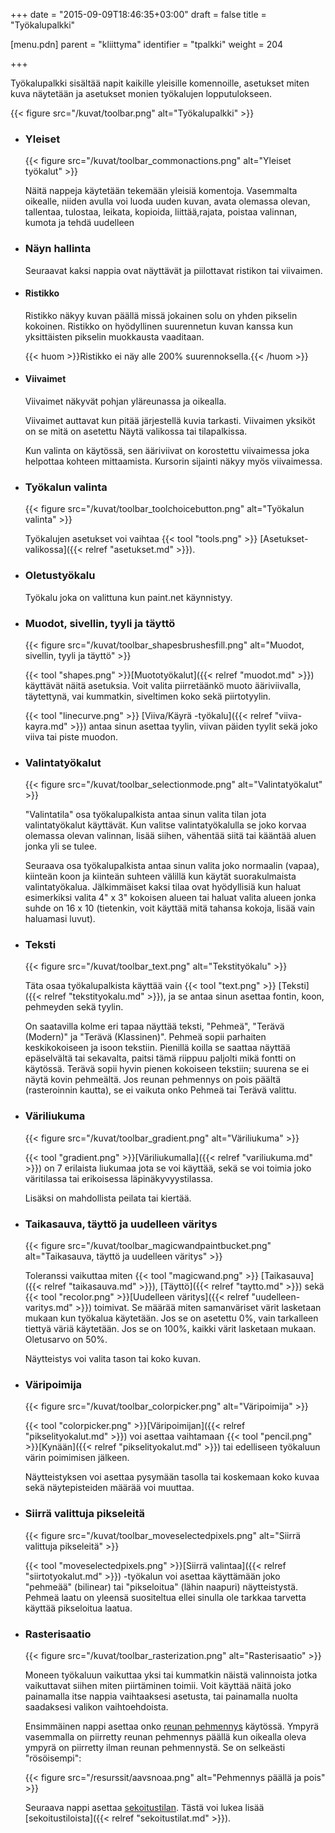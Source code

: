 +++
date = "2015-09-09T18:46:35+03:00"
draft = false
title = "Työkalupalkki"

[menu.pdn]
    parent = "kliittyma"
    identifier = "tpalkki"
    weight = 204

+++

Työkalupalkki sisältää napit kaikille yleisille komennoille, asetukset miten kuva näytetään ja asetukset monien työkalujen lopputulokseen.

{{< figure src="/kuvat/toolbar.png" alt="Työkalupalkki" >}}

* ### Yleiset

    {{< figure src="/kuvat/toolbar_commonactions.png" alt="Yleiset työkalut" >}}

    Näitä nappeja käytetään tekemään yleisiä komentoja. Vasemmalta oikealle, niiden avulla voi luoda uuden kuvan, avata olemassa olevan,
    tallentaa, tulostaa, leikata, kopioida, liittää,rajata, poistaa valinnan, kumota ja tehdä uudelleen

* ### Näyn hallinta

    Seuraavat kaksi nappia ovat näyttävät ja piilottavat ristikon tai viivaimen.

* #### Ristikko

    Ristikko näkyy kuvan päällä missä jokainen solu on yhden pikselin kokoinen. Ristikko on hyödyllinen suurennetun kuvan kanssa kun yksittäisten
    pikselin muokkausta vaaditaan.

    {{< huom >}}Ristikko ei näy alle 200% suurennoksella.{{< /huom >}}

* #### Viivaimet

    Viivaimet näkyvät pohjan yläreunassa ja oikealla.

    Viivaimet auttavat kun pitää järjestellä kuvia tarkasti. Viivaimen yksiköt on se mitä on asetettu Näytä valikossa tai tilapalkissa.

    Kun valinta on käytössä, sen ääriviivat on korostettu viivaimessa joka helpottaa kohteen mittaamista. Kursorin sijainti näkyy myös viivaimessa.

* ### Työkalun valinta

    {{< figure src="/kuvat/toolbar_toolchoicebutton.png" alt="Työkalun valinta" >}}

    Työkalujen asetukset voi vaihtaa {{< tool "tools.png" >}}
    [Asetukset-valikossa]({{< relref "asetukset.md" >}}).

* ### Oletustyökalu

    Työkalu joka on valittuna kun paint.net käynnistyy.

* ### Muodot, sivellin, tyyli ja täyttö

    {{< figure src="/kuvat/toolbar_shapesbrushesfill.png" alt="Muodot, sivellin, tyyli ja täyttö" >}}

    {{< tool "shapes.png" >}}[Muototyökalut]({{< relref "muodot.md" >}}) käyttävät
    näitä asetuksia. Voit valita piirretäänkö muoto ääriviivalla, täytettynä, vai kummatkin, siveltimen koko sekä piirtotyylin.

    {{< tool "linecurve.png" >}}
    [Viiva/Käyrä -työkalu]({{< relref "viiva-kayra.md" >}}) antaa sinun asettaa tyylin, viivan päiden tyylit sekä joko viiva tai piste muodon.

* ### Valintatyökalut

    {{< figure src="/kuvat/toolbar_selectionmode.png" alt="Valintatyökalut" >}}

    "Valintatila" osa työkalupalkista antaa sinun valita tilan jota valintatyökalut käyttävät. Kun valitse valintatyökalulla se joko korvaa
    olemassa olevan valinnan, lisää siihen, vähentää siitä tai kääntää aluen jonka yli se tulee.

    Seuraava osa työkalupalkista antaa sinun valita joko normaalin (vapaa), kiinteän koon ja kiinteän suhteen välillä kun käytät suorakulmaista
    valintatyökalua. Jälkimmäiset kaksi tilaa ovat hyödyllisiä kun haluat esimerkiksi valita 4" x 3" kokoisen alueen tai haluat valita alueen
    jonka suhde on 16 x 10 (tietenkin, voit käyttää mitä tahansa kokoja, lisää vain haluamasi luvut).

* ### Teksti

    {{< figure src="/kuvat/toolbar_text.png" alt="Tekstityökalu" >}}

    Täta osaa työkalupalkista käyttää vain {{< tool "text.png" >}}
    [Teksti]({{< relref "tekstityokalu.md" >}}), ja se antaa sinun asettaa fontin, koon, pehmeyden sekä tyylin.

    On saatavilla kolme eri tapaa näyttää teksti, "Pehmeä", "Terävä (Modern)" ja "Terävä (Klassinen)". Pehmeä sopii parhaiten keskikokoiseen ja
    isoon tekstiin. Pienillä koilla se saattaa näyttää epäselvältä tai sekavalta, paitsi tämä riippuu paljolti mikä fontti on käytössä. Terävä
    sopii hyvin pienen kokoiseen tekstiin; suurena se ei näytä kovin pehmeältä. Jos reunan pehmennys on pois päältä (rasteroinnin kautta), se
    ei vaikuta onko Pehmeä tai Terävä valittu.

* ### Väriliukuma

    {{< figure src="/kuvat/toolbar_gradient.png" alt="Väriliukuma" >}}

    {{< tool "gradient.png" >}}[Väriliukumalla]({{< relref "variliukuma.md" >}})
    on 7 erilaista liukumaa jota se voi käyttää, sekä se voi toimia joko väritilassa tai erikoisessa läpinäkyvyystilassa.

    Lisäksi on mahdollista peilata tai kiertää.

* ### Taikasauva, täyttö ja uudelleen väritys

    {{< figure src="/kuvat/toolbar_magicwandpaintbucket.png" alt="Taikasauva, täyttö ja uudelleen väritys" >}}

    Toleranssi vaikuttaa miten {{< tool "magicwand.png" >}}
    [Taikasauva]({{< relref "taikasauva.md" >}}), [Täyttö]({{< relref "taytto.md" >}}) sekä {{< tool "recolor.png" >}}[Uudelleen väritys]({{< relref "uudelleen-varitys.md" >}}) toimivat. Se määrää miten samanväriset värit lasketaan mukaan
    kun työkalua käytetään. Jos se on asetettu 0%, vain tarkalleen tiettyä väriä käytetään. Jos se on 100%, kaikki värit lasketaan mukaan. Oletusarvo on 50%.

    Näytteistys voi valita tason tai koko kuvan.

* ### Väripoimija

    {{< figure src="/kuvat/toolbar_colorpicker.png" alt="Väripoimija" >}}

    {{< tool "colorpicker.png" >}}[Väripoimijan]({{< relref "pikselityokalut.md" >}})
    voi asettaa vaihtamaan {{< tool "pencil.png" >}}[Kynään]({{< relref "pikselityokalut.md" >}})
    tai edelliseen työkaluun värin poimimisen jälkeen.

    Näytteistyksen voi asettaa pysymään tasolla tai koskemaan koko kuvaa sekä näytepisteiden määrää voi muuttaa.

* ### Siirrä valittuja pikseleitä

    {{< figure src="/kuvat/toolbar_moveselectedpixels.png" alt="Siirrä valittuja pikseleitä" >}}

    {{< tool "moveselectedpixels.png" >}}[Siirrä valintaa]({{< relref "siirtotyokalut.md" >}})
    -työkalun voi asettaa käyttämään joko "pehmeää" (bilinear) tai "pikseloitua" (lähin naapuri) näytteistystä. Pehmeä laatu on yleensä suositeltua ellei
    sinulla ole tarkkaa tarvetta käyttää pikseloitua laatua.

* ### Rasterisaatio

    {{< figure src="/kuvat/toolbar_rasterization.png" alt="Rasterisaatio" >}}

    Moneen työkaluun vaikuttaa yksi tai kummatkin näistä valinnoista jotka vaikuttavat siihen miten piirtäminen toimii. Voit käyttää näitä joko painamalla
    itse nappia vaihtaaksesi asetusta, tai painamalla nuolta saadaksesi valikon vaihtoehdoista.

    Ensimmäinen nappi asettaa onko [reunan pehmennys](https://en.wikipedia.org/wiki/Antialiasing) käytössä. Ympyrä vasemmalla on piirretty reunan pehmennys
    päällä kun oikealla oleva ympyrä on piirretty ilman reunan pehmennystä. Se on selkeästi "rösöisempi":

    {{< figure src="/resurssit/aavsnoaa.png" alt="Pehmennys päällä ja pois" >}}

    Seuraava nappi asettaa [sekoitustilan](https://en.wikipedia.org/wiki/Alpha_compositing). Tästä voi lukea lisää [sekoitustiloista]({{< relref "sekoitustilat.md" >}}).
